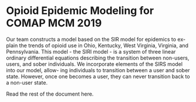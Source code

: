 # Opioid Epidemic Modeling for COMAP MCM 2019
Our team constructs a model based on the SIR model for epidemics to ex-
plain the trends of opioid use in Ohio, Kentucky, West Virginia, Virginia, and
Pennsylvania. This model - the SIRI model - is a system of three linear ordinary
differential equations describing the transition between non-users, users, and sober
individuals. We incorporate elements of the SIRS model into our model, allow-
ing individuals to transition between a user and sober state. However, once one
becomes a user, they can never transition back to a non-user state.

Read the rest of the document here.
